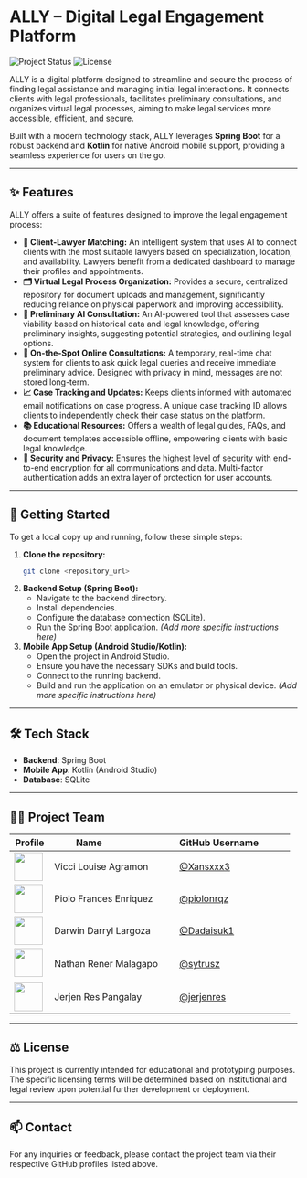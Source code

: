 # ALLY – Digital Legal Engagement Platform

![Project Status](https://img.shields.io/badge/Status-Prototype-blue)
![License](https://img.shields.io/badge/License-Educational%20Use-orange)

ALLY is a digital platform designed to streamline and secure the process of finding legal assistance and managing initial legal interactions. It connects clients with legal professionals, facilitates preliminary consultations, and organizes virtual legal processes, aiming to make legal services more accessible, efficient, and secure.

Built with a modern technology stack, ALLY leverages **Spring Boot** for a robust backend and **Kotlin** for native Android mobile support, providing a seamless experience for users on the go.

---

## ✨ Features

ALLY offers a suite of features designed to improve the legal engagement process:

* **🧠 Client-Lawyer Matching:** An intelligent system that uses AI to connect clients with the most suitable lawyers based on specialization, location, and availability. Lawyers benefit from a dedicated dashboard to manage their profiles and appointments.
* **🗂 Virtual Legal Process Organization:** Provides a secure, centralized repository for document uploads and management, significantly reducing reliance on physical paperwork and improving accessibility.
* **🤖 Preliminary AI Consultation:** An AI-powered tool that assesses case viability based on historical data and legal knowledge, offering preliminary insights, suggesting potential strategies, and outlining legal options.
* **💬 On-the-Spot Online Consultations:** A temporary, real-time chat system for clients to ask quick legal queries and receive immediate preliminary advice. Designed with privacy in mind, messages are not stored long-term.
* **📈 Case Tracking and Updates:** Keeps clients informed with automated email notifications on case progress. A unique case tracking ID allows clients to independently check their case status on the platform.
* **📚 Educational Resources:** Offers a wealth of legal guides, FAQs, and document templates accessible offline, empowering clients with basic legal knowledge.
* **🔐 Security and Privacy:** Ensures the highest level of security with end-to-end encryption for all communications and data. Multi-factor authentication adds an extra layer of protection for user accounts.

---

## 🚀 Getting Started


To get a local copy up and running, follow these simple steps:

1.  **Clone the repository:**
    ```bash
    git clone <repository_url>
    ```
2.  **Backend Setup (Spring Boot):**
    * Navigate to the backend directory.
    * Install dependencies.
    * Configure the database connection (SQLite).
    * Run the Spring Boot application.
    *(Add more specific instructions here)*
3.  **Mobile App Setup (Android Studio/Kotlin):**
    * Open the project in Android Studio.
    * Ensure you have the necessary SDKs and build tools.
    * Connect to the running backend.
    * Build and run the application on an emulator or physical device.
    *(Add more specific instructions here)*

---

## 🛠️ Tech Stack

* **Backend**: Spring Boot
* **Mobile App**: Kotlin (Android Studio)
* **Database**: SQLite


---

## 👨‍💻 Project Team

| Profile | Name                    | GitHub Username            |
|-----------------|-------------------------|----------------------------|
| <img src="https://avatars.githubusercontent.com/u/104577324?v=4" width="50"> | Vicci Louise Agramon       | [@Xansxxx3](https://github.com/Xansxxx3)  |
| <img src="https://avatars.githubusercontent.com/u/114855573?v=4" width="50"> | Piolo Frances Enriquez     | [@piolonrqz](https://github.com/piolonrqz) |
| <img src="https://avatars.githubusercontent.com/u/112413548?v=4" width="50"> | Darwin Darryl Largoza      | [@Dadaisuk1](https://github.com/Dadaisuk1)  |
| <img src="https://avatars.githubusercontent.com/u/89176351?v=4" width="50">  | Nathan Rener Malagapo      | [@sytrusz](https://github.com/sytrusz)     |
| <img src="https://avatars.githubusercontent.com/u/154393634?v=4" width="50"> | Jerjen Res Pangalay       | [@jerjenres](https://github.com/jerjenres)  |

---

## ⚖️ License

This project is currently intended for educational and prototyping purposes. The specific licensing terms will be determined based on institutional and legal review upon potential further development or deployment.

---

## 📫 Contact

For any inquiries or feedback, please contact the project team via their respective GitHub profiles listed above.
